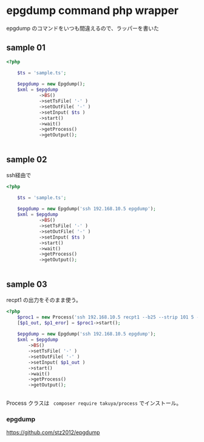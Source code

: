 # epgdump command php wrapper

epgdump のコマンドをいつも間違えるので、ラッパーを書いた

## sample 01
```php
<?php

    $ts = 'sample.ts';
    
    $epgdump = new Epgdump();
    $xml = $epgdump
            ->BS()
            ->setTsFile( '-' )
            ->setOutFile( '-' )
            ->setInput( $ts )
            ->start()
            ->wait()
            ->getProcess()
            ->getOutput();
    
```

## sample 02
ssh経由で
```php
<?php

    $ts = 'sample.ts';
    
    $epgdump = new Epgdump('ssh 192.168.10.5 epgdump');
    $xml = $epgdump
            ->BS()
            ->setTsFile( '-' )
            ->setOutFile( '-' )
            ->setInput( $ts )
            ->start()
            ->wait()
            ->getProcess()
            ->getOutput();
    
```
## sample 03
recpt1 の出力をそのまま使う。
```php
<?php
    $proc1 = new Process('ssh 192.168.10.5 recpt1 --b25 --strip 101 5 -');
    [$p1_out, $p1_eror] = $proc1->start();
    
    $epgdump = new Epgdump('ssh 192.168.10.5 epgdump');
    $xml = $epgdump
        ->BS()
        ->setTsFile( '-' )
        ->setOutFile( '-' )
        ->setInput( $p1_out )
        ->start()
        ->wait()
        ->getProcess()
        ->getOutput();
    
```
Process クラスは ` composer require takuya/process` でインストール。


### epgdump 
https://github.com/stz2012/epgdump
